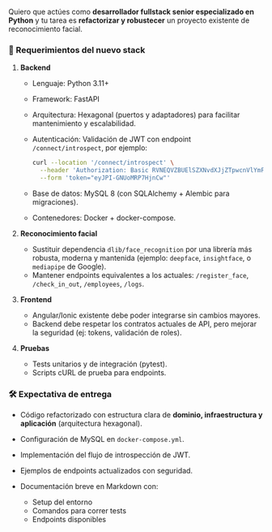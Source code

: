
Quiero que actúes como **desarrollador fullstack senior especializado en Python** y tu tarea es **refactorizar y robustecer** un proyecto existente de reconocimiento facial.

### 🎯 Requerimientos del nuevo stack

1. **Backend**

   * Lenguaje: Python 3.11+
   * Framework: FastAPI
   * Arquitectura: Hexagonal (puertos y adaptadores) para facilitar mantenimiento y escalabilidad.
   * Autenticación: Validación de JWT con endpoint `/connect/introspect`, por ejemplo:

     ```bash
     curl --location '/connect/introspect' \
       --header 'Authorization: Basic RVNEQVZBUElSZXNvdXJjZTpwcnVlYmFkZWZ1ZWdv' \
       --form 'token="eyJPI-GNUoMRP7HjnCw"'
     ```

   * Base de datos: MySQL 8 (con SQLAlchemy + Alembic para migraciones).
   * Contenedores: Docker + docker-compose.

2. **Reconocimiento facial**

   * Sustituir dependencia `dlib/face_recognition` por una librería más robusta, moderna y mantenida (ejemplo: `deepface`, `insightface`, o `mediapipe` de Google).
   * Mantener endpoints equivalentes a los actuales: `/register_face`, `/check_in_out`, `/employees`, `/logs`.

3. **Frontend**

   * Angular/Ionic existente debe poder integrarse sin cambios mayores.
   * Backend debe respetar los contratos actuales de API, pero mejorar la seguridad (ej: tokens, validación de roles).

4. **Pruebas**

   * Tests unitarios y de integración (pytest).
   * Scripts cURL de prueba para endpoints.

### 🛠️ Expectativa de entrega

* Código refactorizado con estructura clara de **dominio, infraestructura y aplicación** (arquitectura hexagonal).
* Configuración de MySQL en `docker-compose.yml`.
* Implementación del flujo de introspección de JWT.
* Ejemplos de endpoints actualizados con seguridad.
* Documentación breve en Markdown con:

  * Setup del entorno
  * Comandos para correr tests
  * Endpoints disponibles

